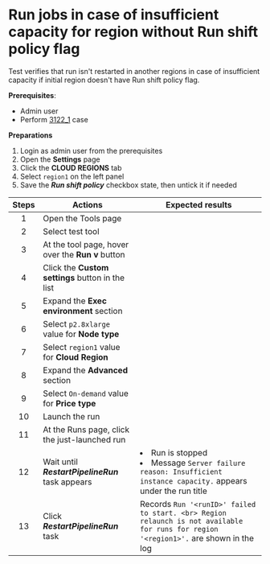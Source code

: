 # Run jobs in case of insufficient capacity for region without Run shift policy flag

Test verifies that run isn't restarted in another regions in case of insufficient capacity if initial region doesn't have Run shift policy flag.

**Prerequisites**:
- Admin user
- Perform [3122_1](3122_1.md) case

**Preparations**
1. Login as admin user from the prerequisites
2. Open the **Settings** page
3. Click the **CLOUD REGIONS** tab
4. Select `region1` on the left panel
5. Save the ***Run shift policy*** checkbox state, then untick it if needed

| Steps | Actions | Expected results |
| :---: | --- | --- |
| 1 | Open the Tools page | |
| 2 | Select test tool | |
| 3 | At the tool page, hover over the **Run v** button | |
| 4 | Click the **Custom settings** button in the list | |
| 5 | Expand the **Exec environment** section | |
| 6 | Select `p2.8xlarge` value for **Node type** | |
| 7 | Select `region1` value for **Cloud Region** | |
| 8 | Expand the **Advanced** section | |
| 9 | Select `On-demand` value for **Price type** | |
| 10 | Launch the run | |
| 11 | At the Runs page, click the just-launched run | |
| 12 | Wait until ***RestartPipelineRun*** task appears | <li> Run is stopped <li> Message `Server failure reason: Insufficient instance capacity.` appears under the run title |
| 13 | Click ***RestartPipelineRun*** task | Records `Run '<runID>' failed to start. <br> Region relaunch is not available for runs for region '<region1>'.` are shown in the log |